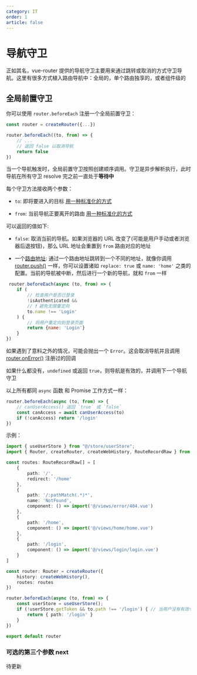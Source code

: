 ```yaml
---
category: IT
order: 1
article: false
---
```


# 导航守卫

正如其名，vue-router 提供的导航守卫主要用来通过跳转或取消的方式守卫导航。这里有很多方式植入路由导航中：全局的，单个路由独享的，或者组件级的

## 全局前置守卫

你可以使用 `router.beforeEach` 注册一个全局前置守卫：

```js
const router = createRouter({...})

router.beforeEach((to, from) => {
    // ...
    // 返回 false 以取消导航
    return false
})
```

当一个导航触发时，全局前置守卫按照创建顺序调用。守卫是异步解析执行，此时导航在所有守卫 resolve 完之前一直处于**等待中**

每个守卫方法接收两个参数：

- `to`: 即将要进入的目标 [用一种标准化的方式](#待更新)

- `from`: 当前导航正要离开的路由 [用一种标准化的方式](#待更新)

可以返回的值如下:

- `false`: 取消当前的导航。如果浏览器的 URL 改变了(可能是用户手动或者浏览器后退按钮)，那么 URL 地址会重置到 `from` 路由对应的地址

- 一个[路由地址](#待更新): 通过一个路由地址跳转到一个不同的地址，就像你调用 [router.push()](#待更新) 一样，你可以设置诸如 `replace: true` 或 `name: 'home'` 之类的配置。当前的导航被中断，然后进行一个新的导航，就和 `from` 一样

```js
 router.beforeEach(async (to, from) => {
    if (
        // 检查用户是否已登录
        !isAuthenticated &&
        // ❗️ 避免无限重定向
        to.name !== 'Login'
    ) {
        // 将用户重定向到登录页面
        return {name: 'Login'}
    }
})
```

如果遇到了意料之外的情况，可能会抛出一个 `Error`。这会取消导航并且调用 [router.onError()](#待更新) 注册过的回调

如果什么都没有，`undefined` 或返回 `true`，则导航是有效的，并调用下一个导航守卫

以上所有都同 `async` 函数 和 Promise 工作方式一样：

```js
router.beforeEach(async (to, from) => {
    // canUserAccess() 返回 `true` 或 `false`
    const canAccess = await canUserAccess(to)
    if (!canAccess) return '/login'
})
```

示例：

```ts {29-34}
import { useUserStore } from "@/store/userStore";
import { Router, createRouter, createWebHistory, RouteRecordRaw } from "vue-router";

const routes: RouteRecordRaw[] = [
    {
        path: '/',
        redirect: '/home'
    },
    {
        path: '/:pathMatch(.*)*',
        name: 'NotFound',
        component: () => import('@/views/error/404.vue')
    },
    {
        path: '/home',
        component: () => import('@/views/home/home.vue')
    },
    {
        path: '/login',
        component: () => import('@/views/login/login.vue')
    }
]

const router: Router = createRouter({
    history: createWebHistory(),
    routes: routes
})

router.beforeEach(async (to, from) => {
    const userStore = useUserStore();
    if (!userStore.getToken && to.path !== '/login') { // 当用户没有有效令牌，并且正在尝试访问除了登录页之外的其他页面
        return { path: '/login' }
    }
})

export default router
```

### 可选的第三个参数 next

待更新